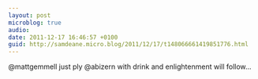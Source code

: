 ```yaml
---
layout: post
microblog: true
audio: 
date: 2011-12-17 16:46:57 +0100
guid: http://samdeane.micro.blog/2011/12/17/t148066661419851776.html
---
```

@mattgemmell just ply @abizern with drink and enlightenment will follow...
